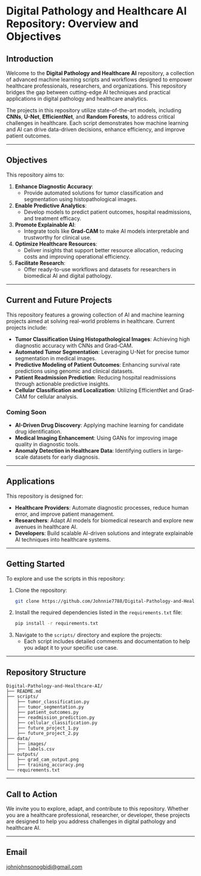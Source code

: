 
# Digital Pathology and Healthcare AI Repository: Overview and Objectives

## Introduction
Welcome to the **Digital Pathology and Healthcare AI** repository, a collection of advanced machine learning scripts and workflows designed to empower healthcare professionals, researchers, and organizations. This repository bridges the gap between cutting-edge AI techniques and practical applications in digital pathology and healthcare analytics.

The projects in this repository utilize state-of-the-art models, including **CNNs**, **U-Net**, **EfficientNet**, and **Random Forests**, to address critical challenges in healthcare. Each script demonstrates how machine learning and AI can drive data-driven decisions, enhance efficiency, and improve patient outcomes.

---

## Objectives
This repository aims to:
1. **Enhance Diagnostic Accuracy**:
   - Provide automated solutions for tumor classification and segmentation using histopathological images.
2. **Enable Predictive Analytics**:
   - Develop models to predict patient outcomes, hospital readmissions, and treatment efficacy.
3. **Promote Explainable AI**:
   - Integrate tools like **Grad-CAM** to make AI models interpretable and trustworthy for clinical use.
4. **Optimize Healthcare Resources**:
   - Deliver insights that support better resource allocation, reducing costs and improving operational efficiency.
5. **Facilitate Research**:
   - Offer ready-to-use workflows and datasets for researchers in biomedical AI and digital pathology.

---

## Current and Future Projects
This repository features a growing collection of AI and machine learning projects aimed at solving real-world problems in healthcare. Current projects include:
- **Tumor Classification Using Histopathological Images**: Achieving high diagnostic accuracy with CNNs and Grad-CAM.
- **Automated Tumor Segmentation**: Leveraging U-Net for precise tumor segmentation in medical images.
- **Predictive Modeling of Patient Outcomes**: Enhancing survival rate predictions using genomic and clinical datasets.
- **Patient Readmission Prediction**: Reducing hospital readmissions through actionable predictive insights.
- **Cellular Classification and Localization**: Utilizing EfficientNet and Grad-CAM for cellular analysis.

### Coming Soon
- **AI-Driven Drug Discovery**: Applying machine learning for candidate drug identification.
- **Medical Imaging Enhancement**: Using GANs for improving image quality in diagnostic tools.
- **Anomaly Detection in Healthcare Data**: Identifying outliers in large-scale datasets for early diagnosis.

---

## Applications
This repository is designed for:
- **Healthcare Providers**: Automate diagnostic processes, reduce human error, and improve patient management.
- **Researchers**: Adapt AI models for biomedical research and explore new avenues in healthcare AI.
- **Developers**: Build scalable AI-driven solutions and integrate explainable AI techniques into healthcare systems.

---

## Getting Started
To explore and use the scripts in this repository:
1. Clone the repository:
   ```bash
   git clone https://github.com/Johnnie7788/Digital-Pathology-and-Healthcare-AI-Scripts
   ```
2. Install the required dependencies listed in the `requirements.txt` file:
   ```bash
   pip install -r requirements.txt
   ```
3. Navigate to the `scripts/` directory and explore the projects:
   - Each script includes detailed comments and documentation to help you adapt it to your specific use case.

---

## Repository Structure
```
Digital-Pathology-and-Healthcare-AI/
├── README.md
├── scripts/
│   ├── tumor_classification.py
│   ├── tumor_segmentation.py
│   ├── patient_outcomes.py
│   ├── readmission_prediction.py
│   ├── cellular_classification.py
│   ├── future_project_1.py
│   ├── future_project_2.py
├── data/
│   ├── images/
│   ├── labels.csv
├── outputs/
│   ├── grad_cam_output.png
│   ├── training_accuracy.png
└── requirements.txt
```

---

## Call to Action
We invite you to explore, adapt, and contribute to this repository. Whether you are a healthcare professional, researcher, or developer, these projects are designed to help you address challenges in digital pathology and healthcare AI.

---

## Email
johnjohnsonogbidi@gmail.com

 
